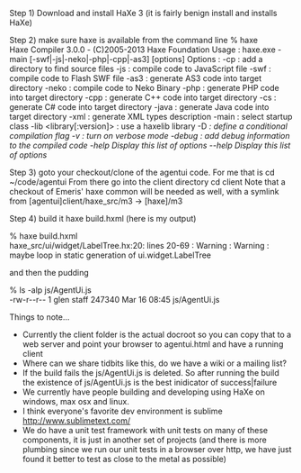 


Step 1) Download and install HaXe 3 (it is fairly benign install and installs HaXe)

Step 2) make sure haxe is available from the command line
 % haxe                                                                                                                               
Haxe Compiler 3.0.0 - (C)2005-2013 Haxe Foundation
 Usage : haxe.exe -main <class> [-swf|-js|-neko|-php|-cpp|-as3] <output> [options]
 Options :
  -cp <path> : add a directory to find source files
  -js <file> : compile code to JavaScript file
  -swf <file> : compile code to Flash SWF file
  -as3 <directory> : generate AS3 code into target directory
  -neko <file> : compile code to Neko Binary
  -php <directory> : generate PHP code into target directory
  -cpp <directory> : generate C++ code into target directory
  -cs <directory> : generate C# code into target directory
  -java <directory> : generate Java code into target directory
  -xml <file> : generate XML types description
  -main <class> : select startup class
  -lib <library[:version]> : use a haxelib library
  -D <var> : define a conditional compilation flag
  -v : turn on verbose mode
  -debug : add debug information to the compiled code
  -help  Display this list of options
  --help  Display this list of options

Step 3) goto your checkout/clone of the agentui code.  For me that is cd ~/code/agentui   From there go into the client directory cd client
        Note that a checkout of Emeris' haxe common will be needed as well, with a symlink from [agentui]client/haxe_src/m3 -> [haxe]/m3

Step 4) build it haxe build.hxml (here is my output)

 % haxe build.hxml                                                                                                     
haxe_src/ui/widget/LabelTree.hx:20: lines 20-69 : Warning : Warning : maybe loop in static generation of ui.widget.LabelTree

and then the pudding

 % ls -alp js/AgentUi.js                                                 
-rw-r--r--  1 glen  staff  247340 Mar 16 08:45 js/AgentUi.js



Things to note...

* Currently the client folder is the actual docroot so you can copy that to a web server and point your browser to agentui.html and have a running client
* Where can we share tidbits like this, do we have a wiki or a mailing list?
* If the build fails the  js/AgentUi.js is deleted.  So after running the build the existence of js/AgentUi.js is the best inidicator of success|failure
* We currently have people building and developing using HaXe on windows, max osx and linux.
* I think everyone's favorite dev environment is sublime http://www.sublimetext.com/ 
* We do have a unit test framework with unit tests on many of these components, it is just in another set of projects (and there is more plumbing since we run our unit tests in a browser over http, we have just found it better to test as close to the metal as possible)

